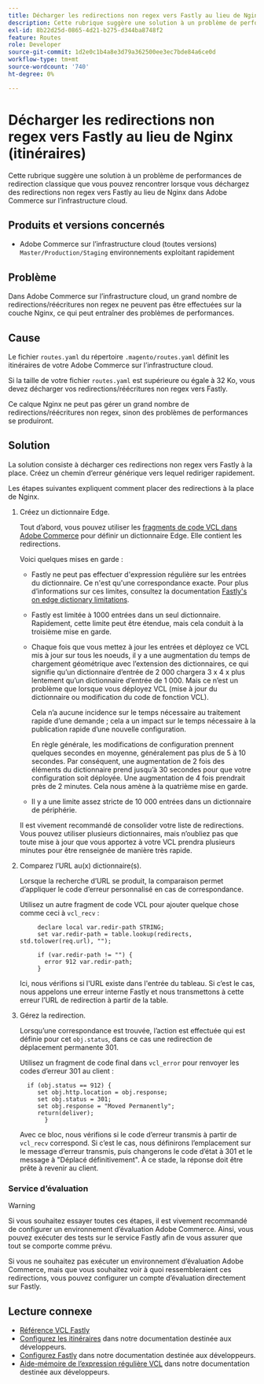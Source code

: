 ```yaml
---
title: Décharger les redirections non regex vers Fastly au lieu de Nginx (itinéraires)
description: Cette rubrique suggère une solution à un problème de performances de redirection classique que vous pouvez rencontrer lorsque vous déchargez des redirections non regex vers Fastly au lieu de Nginx dans Adobe Commerce sur l’infrastructure cloud.
exl-id: 8b22d25d-0865-4d21-b275-d344ba8748f2
feature: Routes
role: Developer
source-git-commit: 1d2e0c1b4a8e3d79a362500ee3ec7bde84a6ce0d
workflow-type: tm+mt
source-wordcount: '740'
ht-degree: 0%

---
```


# Décharger les redirections non regex vers Fastly au lieu de Nginx (itinéraires)

Cette rubrique suggère une solution à un problème de performances de redirection classique que vous pouvez rencontrer lorsque vous déchargez des redirections non regex vers Fastly au lieu de Nginx dans Adobe Commerce sur l’infrastructure cloud.

## Produits et versions concernés

* Adobe Commerce sur l’infrastructure cloud (toutes versions) `Master/Production/Staging` environnements exploitant rapidement

## Problème

Dans Adobe Commerce sur l’infrastructure cloud, un grand nombre de redirections/réécritures non regex ne peuvent pas être effectuées sur la couche Nginx, ce qui peut entraîner des problèmes de performances.

## Cause

Le fichier `routes.yaml` du répertoire `.magento/routes.yaml` définit les itinéraires de votre Adobe Commerce sur l’infrastructure cloud.

Si la taille de votre fichier `routes.yaml` est supérieure ou égale à 32 Ko, vous devez décharger vos redirections/réécritures non regex vers Fastly.

Ce calque Nginx ne peut pas gérer un grand nombre de redirections/réécritures non regex, sinon des problèmes de performances se produiront.

## Solution

La solution consiste à décharger ces redirections non regex vers Fastly à la place. Créez un chemin d’erreur générique vers lequel rediriger rapidement.

Les étapes suivantes expliquent comment placer des redirections à la place de Nginx.

1. Créez un dictionnaire Edge.

   Tout d’abord, vous pouvez utiliser les [fragments de code VCL dans Adobe Commerce](/docs/commerce-cloud-service/user-guide/cdn/custom-vcl-snippets/fastly-vcl-custom-snippets.html) pour définir un dictionnaire Edge. Elle contient les redirections.

   Voici quelques mises en garde :

   * Fastly ne peut pas effectuer d&#39;expression régulière sur les entrées du dictionnaire. Ce n&#39;est qu&#39;une correspondance exacte. Pour plus d’informations sur ces limites, consultez la documentation [Fastly&#39;s on edge dictionary limitations](https://docs.fastly.com/guides/edge-dictionaries/about-edge-dictionaries#limitations-and-considerations).
   * Fastly est limitée à 1000 entrées dans un seul dictionnaire. Rapidement, cette limite peut être étendue, mais cela conduit à la troisième mise en garde.
   * Chaque fois que vous mettez à jour les entrées et déployez ce VCL mis à jour sur tous les noeuds, il y a une augmentation du temps de chargement géométrique avec l’extension des dictionnaires, ce qui signifie qu’un dictionnaire d’entrée de 2 000 chargera 3 x 4 x plus lentement qu’un dictionnaire d’entrée de 1 000. Mais ce n’est un problème que lorsque vous déployez VCL (mise à jour du dictionnaire ou modification du code de fonction VCL).

     Cela n’a aucune incidence sur le temps nécessaire au traitement rapide d’une demande ; cela a un impact sur le temps nécessaire à la publication rapide d’une nouvelle configuration.

     En règle générale, les modifications de configuration prennent quelques secondes en moyenne, généralement pas plus de 5 à 10 secondes. Par conséquent, une augmentation de 2 fois des éléments du dictionnaire prend jusqu’à 30 secondes pour que votre configuration soit déployée. Une augmentation de 4 fois prendrait près de 2 minutes. Cela nous amène à la quatrième mise en garde.

   * Il y a une limite assez stricte de 10 000 entrées dans un dictionnaire de périphérie.

   Il est vivement recommandé de consolider votre liste de redirections. Vous pouvez utiliser plusieurs dictionnaires, mais n’oubliez pas que toute mise à jour que vous apportez à votre VCL prendra plusieurs minutes pour être renseignée de manière très rapide.

1. Comparez l’URL au(x) dictionnaire(s).

   Lorsque la recherche d’URL se produit, la comparaison permet d’appliquer le code d’erreur personnalisé en cas de correspondance.

   Utilisez un autre fragment de code VCL pour ajouter quelque chose comme ceci à `vcl_recv` :

   ```
        declare local var.redir-path STRING;
        set var.redir-path = table.lookup(redirects, std.tolower(req.url), "");
   
        if (var.redir-path != "") {
          error 912 var.redir-path;
        }
   ```

   Ici, nous vérifions si l&#39;URL existe dans l&#39;entrée du tableau. Si c’est le cas, nous appelons une erreur interne Fastly et nous transmettons à cette erreur l’URL de redirection à partir de la table.

1. Gérez la redirection.

   Lorsqu’une correspondance est trouvée, l’action est effectuée qui est définie pour cet `obj.status`, dans ce cas une redirection de déplacement permanente 301.

   Utilisez un fragment de code final dans `vcl_error` pour renvoyer les codes d’erreur 301 au client :

   ```
     if (obj.status == 912) {
        set obj.http.location = obj.response;
        set obj.status = 301;
        set obj.response = "Moved Permanently";
        return(deliver);
          }
   ```

   Avec ce bloc, nous vérifions si le code d’erreur transmis à partir de `vcl_recv` correspond. Si c’est le cas, nous définirons l’emplacement sur le message d’erreur transmis, puis changerons le code d’état à 301 et le message à &quot;Déplacé définitivement&quot;. À ce stade, la réponse doit être prête à revenir au client.

### Service d’évaluation

>[!WARNING]
>
>Si vous souhaitez essayer toutes ces étapes, il est vivement recommandé de configurer un environnement d’évaluation Adobe Commerce. Ainsi, vous pouvez exécuter des tests sur le service Fastly afin de vous assurer que tout se comporte comme prévu.

Si vous ne souhaitez pas exécuter un environnement d’évaluation Adobe Commerce, mais que vous souhaitez voir à quoi ressembleraient ces redirections, vous pouvez configurer un compte d’évaluation directement sur Fastly.

## Lecture connexe

* [Référence VCL Fastly](https://docs.fastly.com/vcl/)
* [Configurez les itinéraires](/docs/commerce-cloud-service/user-guide/configure/routes/routes-yaml.html) dans notre documentation destinée aux développeurs.
* [Configurez Fastly](/docs/commerce-cloud-service/user-guide/cdn/setup-fastly/fastly-configuration.html) dans notre documentation destinée aux développeurs.
* [Aide-mémoire de l’expression régulière VCL](https://docs.fastly.com/en/guides/vcl-regular-expression-cheat-sheet) dans notre documentation destinée aux développeurs.
